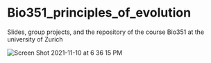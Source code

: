 # Bio351_principles_of_evolution
 Slides, group projects, and the repository of the course Bio351 at the university of Zurich
 
![Screen Shot 2021-11-10 at 6 36 15 PM](https://user-images.githubusercontent.com/6492012/141164238-8766a122-48a2-424f-9b24-7cf5cb1ee5d2.png)
